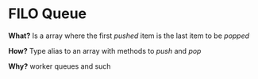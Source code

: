 # FILO Queue

**What?**
Is a array where the first _pushed_ item is the last item to be _popped_

**How?**
Type alias to an array with methods to _push_ and _pop_ 

**Why?**
worker queues and such

